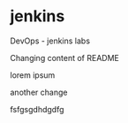 # jenkins
DevOps - jenkins labs


Changing content of README

lorem ipsum


another change


fsfgsgdhdgdfg
